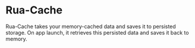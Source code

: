 # Rua-Cache
Rua-Cache takes your memory-cached data and saves it to persisted storage. On app launch, it retrieves this persisted data and saves it back to memory.